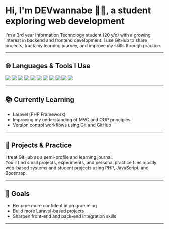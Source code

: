 # Hi, I'm DEVwannabe 👨‍💻, a student exploring web development

I'm a 3rd year Information Technology student (20 y/o) with a growing interest in backend and frontend development. I use GitHub to share projects, track my learning journey, and improve my skills through practice.

---

## 🌐 Languages & Tools I Use

<p align="left">
  <img src="https://img.shields.io/badge/PHP-777BB4?style=flat&logo=php&logoColor=white" />
  <img src="https://img.shields.io/badge/Laravel-FF2D20?style=flat&logo=laravel&logoColor=white" />
  <img src="https://img.shields.io/badge/JavaScript-F7DF1E?style=flat&logo=javascript&logoColor=black" />
  <img src="https://img.shields.io/badge/HTML5-E34F26?style=flat&logo=html5&logoColor=white" />
  <img src="https://img.shields.io/badge/CSS3-1572B6?style=flat&logo=css3&logoColor=white" />
  <img src="https://img.shields.io/badge/Bootstrap-7952B3?style=flat&logo=bootstrap&logoColor=white" />
  <img src="https://img.shields.io/badge/MySQL-4479A1?style=flat&logo=mysql&logoColor=white" />
  <img src="https://img.shields.io/badge/XAMPP-FB7A24?style=flat&logo=xampp&logoColor=white" />
  <img src="https://img.shields.io/badge/Visual%20Studio%20Code-007ACC?style=flat&logo=visual-studio-code&logoColor=white" />
  <img src="https://img.shields.io/badge/Git-F05032?style=flat&logo=git&logoColor=white" />
  <img src="https://img.shields.io/badge/GitHub-181717?style=flat&logo=github&logoColor=white" />
</p>

---

## 📚 Currently Learning

- Laravel (PHP Framework)
- Improving my understanding of MVC and OOP principles
- Version control workflows using Git and GitHub

---

## 📁 Projects & Practice

I treat GitHub as a semi-profile and learning journal.  
You’ll find small projects, experiments, and personal practice files mostly web-based systems and student projects using PHP, JavaScript, and Bootstrap.

---

## 🔎 Goals

- Become more confident in programming
- Build more Laravel-based projects
- Sharpen front-end and back-end integration skills

---

